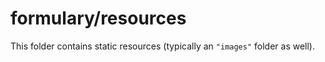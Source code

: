 # formulary/resources

This folder contains static resources (typically an `"images"` folder as well).
